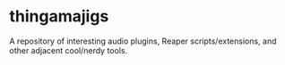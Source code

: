 # thingamajigs
A repository of interesting audio plugins, Reaper scripts/extensions, and other adjacent cool/nerdy tools.
